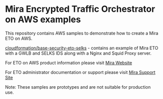 # Mira Encrypted Traffic Orchestrator on AWS examples

This repository contains AWS samples to demonstrate how to create a Mira ETO on AWS.

[cloudformation/base-security-eto-selks](cloudformation/base-security-eto-selks) - contains an example of Mira ETO with a GWLB and SELKS IDS along with a Nginx and Squid Proxy server.

For ETO on AWS product information please visit [Mira Website](https://mirasecurity.com/how-mira-works/eto-aws/)

For ETO administrator documentation or support please visit [Mira Support Site](https://support.mirasecurity.com)


Note: These samples are prototypes and are not suitable for production use.
